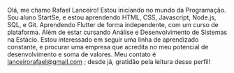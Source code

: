Olá, me chamo Rafael Lanceiro! Estou iniciando no mundo da Programação. Sou aluno StartSe, e estou aprendendo HTML, CSS, Javascript, Node.js, SQL, e Git. Aprendendo Flutter de forma independente, com um curso de plataforma. Além de estar cursando Análise e Desenvolvimento de Sistemas na Estácio. Estou interessado em seguir uma linha de aprendizado constante, e procurar uma empresa que acredita no meu potencial de desenvolvimento e soma de valores. Meu contato é lanceirorafael@gmail.com ; desde já, gratidão pela leitura desse perfil!
